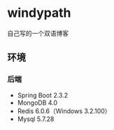 # windypath
自己写的一个双语博客

## 环境
### 后端
- Spring Boot 2.3.2
- MongoDB 4.0
- Redis 6.0.6（Windows 3.2.100）
- Mysql 5.7.28
